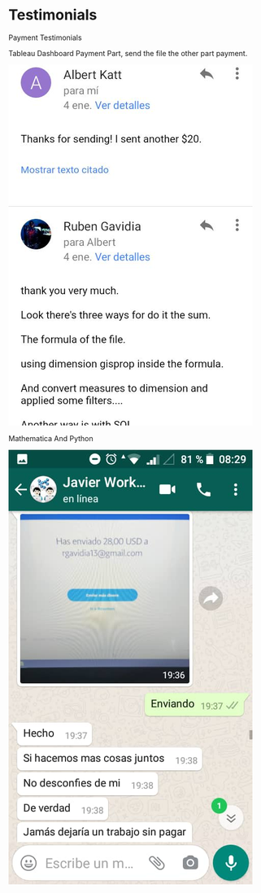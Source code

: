 # Testimonials
Payment Testimonials

Tableau Dashboard Payment Part, send the file the other part payment.

![Dashboard 1](https://github.com/RubenGavidia/Testimonials/blob/main/WhatsApp%20Image%202021-01-19%20at%2003.05.25.jpeg?raw=true)

Mathematica And Python

![Mathematica](https://github.com/RubenGavidia/Testimonials/blob/main/testimonials.jpg?raw=true)

